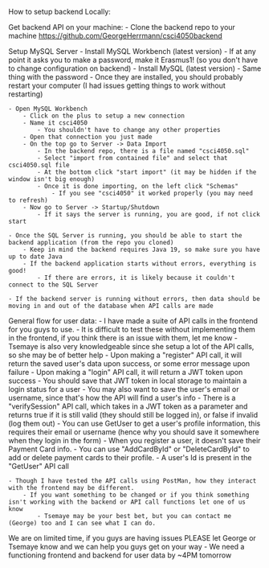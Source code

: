 How to setup backend Locally:

Get backend API on your machine:
    - Clone the backend repo to your machine https://github.com/GeorgeHerrmann/csci4050backend

Setup MySQL Server
    - Install MySQL Workbench (latest version)
        - If at any point it asks you to make a password, make it Erasmus1! (so you don't have to change configuration on backend)
    - Install MySQL (latest version)
        - Same thing with the password
    - Once they are installed, you should probably restart your computer (I had issues getting things to work without restarting)

    - Open MySQL Workbench
        - Click on the plus to setup a new connection
        - Name it csci4050
            - You shouldn't have to change any other properties
        - Open that connection you just made
        - On the top go to Server -> Data Import
            - In the backend repo, there is a file named "csci4050.sql"
            - Select "import from contained file" and select that csci4050.sql file
            - At the bottom click "start import" (it may be hidden if the window isn't big enough)
            - Once it is done importing, on the left click "Schemas"
                - If you see "csci4050" it worked properly (you may need to refresh)
        - Now go to Server -> Startup/Shutdown
            - If it says the server is running, you are good, if not click start

    - Once the SQL Server is running, you should be able to start the backend application (from the repo you cloned)
        - Keep in mind the backend requires Java 19, so make sure you have up to date Java
        - If the backend application starts without errors, everything is good!
            - If there are errors, it is likely because it couldn't connect to the SQL Server

    - If the backend server is running without errors, then data should be moving in and out of the database when API calls are made

General flow for user data:
    - I have made a suite of API calls in the frontend for you guys to use.
        - It is difficult to test these without implementing them in the frontend, if you think there is an issue with them, let me know
            - Tsemaye is also very knowledgeable since she setup a lot of the API calls, so she may be of better help
    - Upon making a "register" API call, it will return the saved user's data upon success, or some error message upon failure
    - Upon making a "login" API call, it will return a JWT token upon success
        - You should save that JWT token in local storage to maintain a login status for a user
        - You may also want to save the user's email or username, since that's how the API will find a user's info
    - There is a "verifySession" API call, which takes in a JWT token as a parameter and returns true if it is still valid (they should still be logged in), or false if invalid (log them out)
    - You can use GetUser to get a user's profile information, this requires their email or username (hence why you should save it somewhere when they login in the form)
    - When you register a user, it doesn't save their Payment Card info.
        - You can use "AddCardById" or "DeleteCardById" to add or delete payment cards to their profile.
            - A user's Id is present in the "GetUser" API call
        
    - Though I have tested the API calls using PostMan, how they interact with the frontend may be different.
        - If you want something to be changed or if you think something isn't working with the backend or API call functions let one of us know
            - Tsemaye may be your best bet, but you can contact me (George) too and I can see what I can do.

We are on limited time, if you guys are having issues PLEASE let George or Tsemaye know and we can help you guys get on your way
    - We need a functioning frontend and backend for user data by ~4PM tomorrow